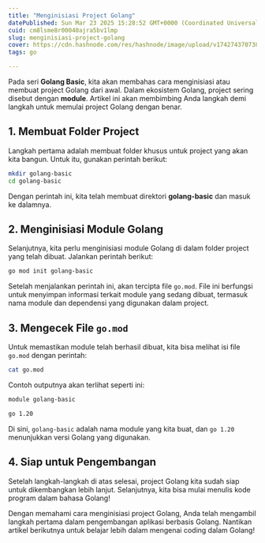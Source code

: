 ```yaml
---
title: "Menginisiasi Project Golang"
datePublished: Sun Mar 23 2025 15:28:52 GMT+0000 (Coordinated Universal Time)
cuid: cm8lsme8r00040ajra5bv1lmp
slug: menginisiasi-project-golang
cover: https://cdn.hashnode.com/res/hashnode/image/upload/v1742743707383/ecc1b463-9b58-4b11-828d-a11617d75ebd.png
tags: go

---
```


Pada seri **Golang Basic**, kita akan membahas cara menginisiasi atau membuat project Golang dari awal. Dalam ekosistem Golang, project sering disebut dengan **module**. Artikel ini akan membimbing Anda langkah demi langkah untuk memulai project Golang dengan benar.

## 1\. Membuat Folder Project

Langkah pertama adalah membuat folder khusus untuk project yang akan kita bangun. Untuk itu, gunakan perintah berikut:

```sh
mkdir golang-basic
cd golang-basic
```

Dengan perintah ini, kita telah membuat direktori **golang-basic** dan masuk ke dalamnya.

## 2\. Menginisiasi Module Golang

Selanjutnya, kita perlu menginisiasi module Golang di dalam folder project yang telah dibuat. Jalankan perintah berikut:

```sh
go mod init golang-basic
```

Setelah menjalankan perintah ini, akan tercipta file `go.mod`. File ini berfungsi untuk menyimpan informasi terkait module yang sedang dibuat, termasuk nama module dan dependensi yang digunakan dalam project.

## 3\. Mengecek File `go.mod`

Untuk memastikan module telah berhasil dibuat, kita bisa melihat isi file `go.mod` dengan perintah:

```sh
cat go.mod
```

Contoh outputnya akan terlihat seperti ini:

```txt
module golang-basic

go 1.20
```

Di sini, `golang-basic` adalah nama module yang kita buat, dan `go 1.20` menunjukkan versi Golang yang digunakan.

## 4\. Siap untuk Pengembangan

Setelah langkah-langkah di atas selesai, project Golang kita sudah siap untuk dikembangkan lebih lanjut. Selanjutnya, kita bisa mulai menulis kode program dalam bahasa Golang!

Dengan memahami cara menginisiasi project Golang, Anda telah mengambil langkah pertama dalam pengembangan aplikasi berbasis Golang. Nantikan artikel berikutnya untuk belajar lebih dalam mengenai coding dalam Golang!